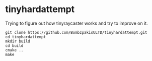 # tinyhardattempt

Trying to figure out how tinyraycaster works and try to improve on it.


```
git clone https://github.com/BombzpakisULTD/tinyhardattempt.git
cd tinyhardattempt
mkdir build
cd build
cmake ..
make

```
